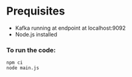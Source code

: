 # Prequisites
* Kafka running at endpoint at localhost:9092
* Node.js installed


### To run the code:


```
npm ci
node main.js
```